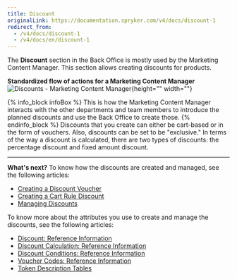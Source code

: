 ```yaml
---
title: Discount
originalLink: https://documentation.spryker.com/v4/docs/discount-1
redirect_from:
  - /v4/docs/discount-1
  - /v4/docs/en/discount-1
---
```


The **Discount** section in the Back Office is mostly used by the Marketing Content Manager.
This section allows creating discounts for products.

**Standardized flow of actions for a Marketing Content Manager**
![Discounts - Marketing Content Manager](https://spryker.s3.eu-central-1.amazonaws.com/docs/User+Guides/Back+Office+User+Guides/Discount/discounts-section.png){height="" width=""}

{% info_block infoBox %}
This is how the Marketing Content Manager interacts with the other departments and team members to introduce the planned discounts and use the Back Office to create those.
{% endinfo_block %}
Discounts that you create can either be cart-based or in the form of vouchers. Also, discounts can be set to be "exclusive."
In terms of the way a discount is calculated, there are two types of discounts: the percentage discount and fixed amount discount.

* * *
**What's next?**
To know how the discounts are created and managed, see the following articles:
* [Creating a Discount Voucher](/docs/scos/user/user-guides/202001.0/back-office-user-guide/discount/creating-a-discount/creating-a-discount-voucher.html)
* [Creating a Cart Rule Discount](/docs/scos/user/user-guides/202001.0/back-office-user-guide/discount/creating-a-discount/creating-a-cart-rule-discount.html)
* [Managing Discounts](/docs/scos/user/user-guides/202001.0/back-office-user-guide/discount/managing-discounts.html)

To know more about the attributes you use to create and manage the discounts, see the following articles:
* [Discount: Reference Information](/docs/scos/user/user-guides/202001.0/back-office-user-guide/discount/references/discount-reference-information.html)
* [Discount Calculation: Reference Information](/docs/scos/user/user-guides/202001.0/back-office-user-guide/discount/references/discount-calculation-reference-information.html)
* [Discount Conditions: Reference Information](/docs/scos/user/user-guides/202001.0/back-office-user-guide/discount/references/discount-conditions-reference-information.html)
* [Voucher Codes: Reference Information](/docs/scos/user/user-guides/202001.0/back-office-user-guide/discount/references/voucher-codes-reference-information.html)
* [Token Description Tables](/docs/scos/user/user-guides/202001.0/back-office-user-guide/discount/references/token-description-tables.html)
